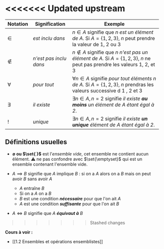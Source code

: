 
<<<<<<< Updated upstream
=======
| Notation  | Signification          | Exemple                                                                                                                             |
| --------- | ---------------------- | ----------------------------------------------------------------------------------------------------------------------------------- | 
| $\in$     | _est inclu dans_       | $n \in A$ signifie que _$n$ est un élément de A_. Si $A = \{1, 2, 3\}$, $n$ peut prendre la valeur de 1, 2 ou 3                     |
| $\notin$  | _n'est pas inclu dans_ | $n \notin A$ signifie que _n n'est pas un élément de A._ Si $A = \{1,2,3\}$, $n$ ne peut pas prendre les valeurs $1$, $2$, et $3$   |
| $\forall$ | _pour tout_            | $\forall  n \in A$ signifie _pour tout éléments $n$ de $A$._ Si $A = \{1, 2, 3\}$, $n$ prendras les valeurs successive d 1 , 2 et 3 |
| $\exists$ | _il existe_            | $\exists n \in A, n=2$ signifie _il existe __au moins__ un élément de $A$ étant égal à 2_.                                          |
| $!$  | _unique_               | $\exists n \in A, n=2$ signifie _il existe __un unique__ élément de $A$ étant égal à 2_.                                            |


## Définitions usuelles

 - __$\emptyset$ ou $\set{ }$__  est l'_ensemble vide_,  cet ensemble ne contient aucun élément.  ⚠ ne pas confondre avec $\set{\emptyset}$ qui est un ensemble contenant l'ensemble vide.
 
 - $A \implies B$ signifie que $A$ implique $B$ : si on a $A$ alors on a $B$ mais on peut avoir $B$ sans avoir $A$  
	- $A$ entraîne $B$ 
	- Si on a $A$ on a $B$
	- $B$ est une condition ___nécessaire___ pour que l'on ait $A$
	- $A$ est une condition ___suffisante___ pour que l'on ait $B$

 - $A \iff B$ signifie que $A$ ___équivaut à___ $B$
>>>>>>> Stashed changes



**Cours à voir :**
- [[1.2 Ensembles et opérations ensemblistes]]
